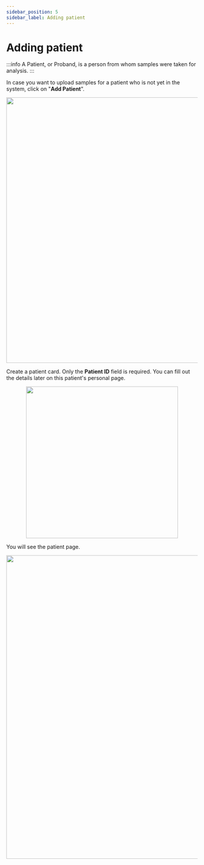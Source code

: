 ```yaml
---
sidebar_position: 5
sidebar_label: Adding patient
---
```


# Adding patient

:::info
A Patient, or Proband, is a person from whom samples were taken for analysis.
:::

In case you want to upload samples for a patient who is not yet in the system, click on "**Add Patient**".

<p align="center">
<img src={require('/img/eng/2-add-patient-button.png').default} width="700"/>
</p>

Create a patient card. Only the **Patient ID** field is required. You can fill out the details later on this patient's personal page.

<p align="center">
<img src={require('/img/eng/3-add-patient.png').default} height="400"/>
</p>

You will see the patient page.

<p align="center">
<img src={require('/img/eng/3b-patient-page.png').default} width="800"/>
</p>
